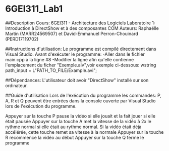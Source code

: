 # 6GEI311_Lab1

##Description
Cours: 6GEI311 - Architecture des Logiciels
Laboratoire 1: Introduction à DirectShow et à des composantes COM
Auteurs: Raphaëlle Martin (MARR24569507) et David-Emmanuel Perron-Chouinard (PERD17119702)

##Instructions d'utilisation:
Le programme est compilé directement dans Visual Studio.
Avant d'exécuter le programme:
-Aller dans le fichier main.cpp à la ligne #8
-Modifier la ligne afin qu'elle contienne l'emplacement du ficher "Exemple.alv",voir exemple ci-dessous:
    wstring path_input = L"PATH_TO_FILE/Example.avi";

##Dépendances:
L'utilisateur doit avoir "DirectShow" installé sur son ordinateur.


##Guide d'utilisation
Lors de l'exécution du programme les commandes: P, A, R et Q peuvent être entrées dans la console ouverte par Visual Studio lors de l'exécution du programme.

Appuyer sur la touche P pause la vidéo si elle jouait et la fait jouer si elle était pausée
Appuyer sur la touche A met la vitesse de la vidéo à 2x le rythme normal si elle était au rythme normal. Si la vidéo était déjà accélérée, cette touche remet sa vitesse à la normale
Appuyer sur la touche R recommence la vidéo au début
Appuyer sur la touche Q ferme le programme


